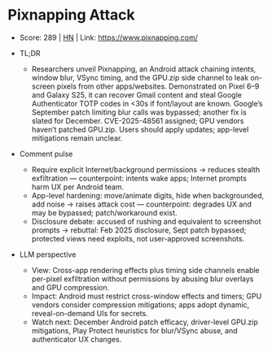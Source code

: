 # Pixnapping Attack

- Score: 289 | [HN](https://news.ycombinator.com/item?id=45588594) | Link: https://www.pixnapping.com/

- TL;DR
  - Researchers unveil Pixnapping, an Android attack chaining intents, window blur, VSync timing, and the GPU.zip side channel to leak on-screen pixels from other apps/websites. Demonstrated on Pixel 6–9 and Galaxy S25, it can recover Gmail content and steal Google Authenticator TOTP codes in <30s if font/layout are known. Google’s September patch limiting blur calls was bypassed; another fix is slated for December. CVE-2025-48561 assigned; GPU vendors haven’t patched GPU.zip. Users should apply updates; app-level mitigations remain unclear.

- Comment pulse
  - Require explicit Internet/background permissions → reduces stealth exfiltration — counterpoint: intents wake apps; Internet prompts harm UX per Android team.
  - App-level hardening: move/animate digits, hide when backgrounded, add noise → raises attack cost — counterpoint: degrades UX and may be bypassed; patch/workaround exist.
  - Disclosure debate: accused of rushing and equivalent to screenshot prompts → rebuttal: Feb 2025 disclosure, Sept patch bypassed; protected views need exploits, not user-approved screenshots.

- LLM perspective
  - View: Cross-app rendering effects plus timing side channels enable per-pixel exfiltration without permissions by abusing blur overlays and GPU compression.
  - Impact: Android must restrict cross-window effects and timers; GPU vendors consider compression mitigations; apps adopt dynamic, reveal-on-demand UIs for secrets.
  - Watch next: December Android patch efficacy, driver-level GPU.zip mitigations, Play Protect heuristics for blur/VSync abuse, and authenticator UX changes.
